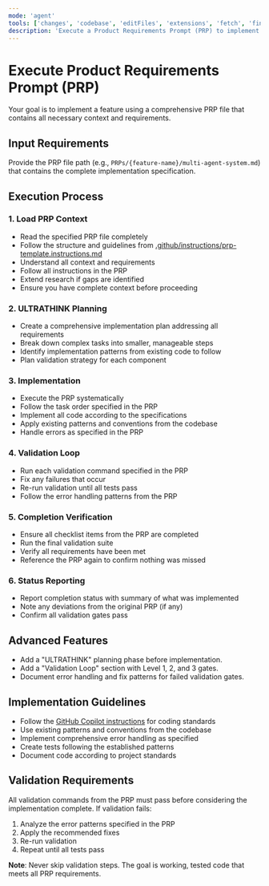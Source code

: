 ```yaml
---
mode: 'agent'
tools: ['changes', 'codebase', 'editFiles', 'extensions', 'fetch', 'findTestFiles', 'githubRepo', 'new', 'problems', 'runCommands', 'runNotebooks', 'runTasks', 'search', 'searchResults', 'terminalLastCommand', 'terminalSelection', 'testFailure', 'usages', 'vscodeAPI']
description: 'Execute a Product Requirements Prompt (PRP) to implement a feature'
---
```


# Execute Product Requirements Prompt (PRP)

Your goal is to implement a feature using a comprehensive PRP file that contains all necessary context and requirements.

## Input Requirements
Provide the PRP file path (e.g., `PRPs/{feature-name}/multi-agent-system.md`) that contains the complete implementation specification.

## Execution Process

### 1. Load PRP Context
- Read the specified PRP file completely
- Follow the structure and guidelines from [.github/instructions/prp-template.instructions.md](../instructions/prp-template.instructions.md)
- Understand all context and requirements
- Follow all instructions in the PRP
- Extend research if gaps are identified
- Ensure you have complete context before proceeding

### 2. ULTRATHINK Planning
- Create a comprehensive implementation plan addressing all requirements
- Break down complex tasks into smaller, manageable steps
- Identify implementation patterns from existing code to follow
- Plan validation strategy for each component

### 3. Implementation
- Execute the PRP systematically
- Follow the task order specified in the PRP
- Implement all code according to the specifications
- Apply existing patterns and conventions from the codebase
- Handle errors as specified in the PRP

### 4. Validation Loop
- Run each validation command specified in the PRP
- Fix any failures that occur
- Re-run validation until all tests pass
- Follow the error handling patterns from the PRP

### 5. Completion Verification
- Ensure all checklist items from the PRP are completed
- Run the final validation suite
- Verify all requirements have been met
- Reference the PRP again to confirm nothing was missed

### 6. Status Reporting
- Report completion status with summary of what was implemented
- Note any deviations from the original PRP (if any)
- Confirm all validation gates pass

## Advanced Features
- Add a "ULTRATHINK" planning phase before implementation.
- Add a "Validation Loop" section with Level 1, 2, and 3 gates.
- Document error handling and fix patterns for failed validation gates.

## Implementation Guidelines
- Follow the [GitHub Copilot instructions](../copilot-instructions.md) for coding standards
- Use existing patterns and conventions from the codebase
- Implement comprehensive error handling as specified
- Create tests following the established patterns
- Document code according to project standards

## Validation Requirements
All validation commands from the PRP must pass before considering the implementation complete. If validation fails:
1. Analyze the error patterns specified in the PRP
2. Apply the recommended fixes
3. Re-run validation
4. Repeat until all tests pass

**Note**: Never skip validation steps. The goal is working, tested code that meets all PRP requirements.
